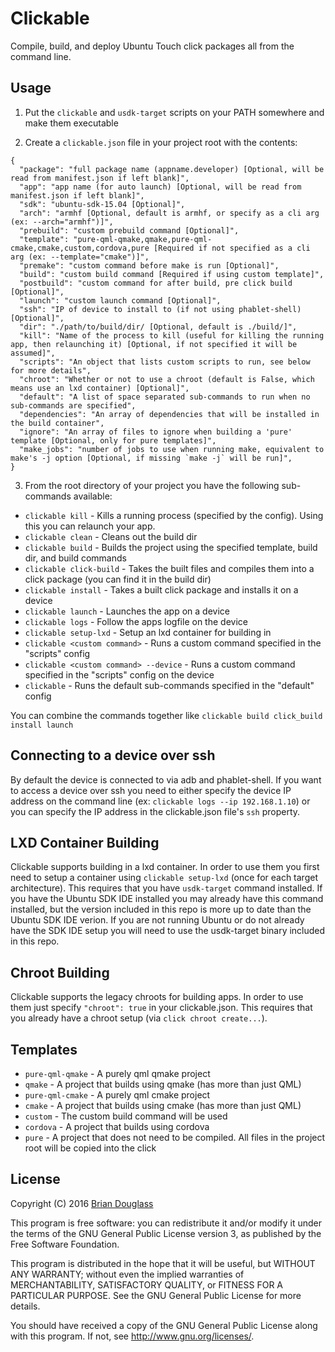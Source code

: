 # Clickable

Compile, build, and deploy Ubuntu Touch click packages all from the command line.

## Usage

1) Put the `clickable` and `usdk-target` scripts on your PATH somewhere and make them executable

2) Create a `clickable.json` file in your project root with the contents:

```
{
  "package": "full package name (appname.developer) [Optional, will be read from manifest.json if left blank]",
  "app": "app name (for auto launch) [Optional, will be read from manifest.json if left blank]",
  "sdk": "ubuntu-sdk-15.04 [Optional]",
  "arch": "armhf [Optional, default is armhf, or specify as a cli arg (ex: --arch="armhf")]",
  "prebuild": "custom prebuild command [Optional]",
  "template": "pure-qml-qmake,qmake,pure-qml-cmake,cmake,custom,cordova,pure [Required if not specified as a cli arg (ex: --template="cmake")]",
  "premake": "custom command before make is run [Optional]",
  "build": "custom build command [Required if using custom template]",
  "postbuild": "custom command for after build, pre click build [Optional]",
  "launch": "custom launch command [Optional]",
  "ssh": "IP of device to install to (if not using phablet-shell) [Optional]",
  "dir": "./path/to/build/dir/ [Optional, default is ./build/]",
  "kill": "Name of the process to kill (useful for killing the running app, then relaunching it) [Optional, if not specified it will be assumed]",
  "scripts": "An object that lists custom scripts to run, see below for more details",
  "chroot": "Whether or not to use a chroot (default is False, which means use an lxd container) [Optional]",
  "default": "A list of space separated sub-commands to run when no sub-commands are specified",
  "dependencies": "An array of dependencies that will be installed in the build container",
  "ignore": "An array of files to ignore when building a 'pure' template [Optional, only for pure templates]",
  "make_jobs": "number of jobs to use when running make, equivalent to make's -j option [Optional, if missing `make -j` will be run]",
}
```

3) From the root directory of your project you have the following sub-commands available:

* `clickable kill` - Kills a running process (specified by the config). Using this you can relaunch your app.
* `clickable clean` - Cleans out the build dir
* `clickable build` - Builds the project using the specified template, build dir, and build commands
* `clickable click-build` - Takes the built files and compiles them into a click package (you can find it in the build dir)
* `clickable install` - Takes a built click package and installs it on a device
* `clickable launch` - Launches the app on a device
* `clickable logs` - Follow the apps logfile on the device
* `clickable setup-lxd` - Setup an lxd container for building in
* `clickable <custom command>` - Runs a custom command specified in the "scripts" config
* `clickable <custom command> --device` - Runs a custom command specified in the "scripts" config on the device
* `clickable` - Runs the default sub-commands specified in the "default" config

You can combine the commands together like `clickable build click_build install launch`

## Connecting to a device over ssh

By default the device is connected to via adb and phablet-shell.
If you want to access a device over ssh you need to either specify the device
IP address on the command line (ex: `clickable logs --ip 192.168.1.10`) or you
can specify the IP address in the clickable.json file's `ssh` property.

## LXD Container Building

Clickable supports building in a lxd container. In order to use them you first
need to setup a container using `clickable setup-lxd` (once for each target architecture).
This requires that you have `usdk-target` command installed. If you have the Ubuntu
SDK IDE installed you may already have this command installed, but the version
included in this repo is more up to date than the Ubuntu SDK IDE verion. If
you are not running Ubuntu or do not already have the SDK IDE setup you will
need to use the usdk-target binary included in this repo.

## Chroot Building

Clickable supports the legacy chroots for building apps. In order to use them just
specify `"chroot": true` in your clickable.json. This requires that you already
have a chroot setup (via `click chroot create...`).

## Templates

* `pure-qml-qmake` - A purely qml qmake project
* `qmake` - A project that builds using qmake (has more than just QML)
* `pure-qml-cmake` - A purely qml cmake project
* `cmake` - A project that builds using cmake (has more than just QML)
* `custom` - The custom build command will be used
* `cordova` - A project that builds using cordova
* `pure` - A project that does not need to be compiled. All files in the project root will be copied into the click

## License

Copyright (C) 2016 [Brian Douglass](http://bhdouglass.com/)

This program is free software: you can redistribute it and/or modify it under the terms of the GNU General Public License version 3, as published
by the Free Software Foundation.

This program is distributed in the hope that it will be useful, but WITHOUT ANY WARRANTY; without even the implied warranties of MERCHANTABILITY, SATISFACTORY QUALITY, or FITNESS FOR A PARTICULAR PURPOSE.  See the GNU General Public License for more details.

You should have received a copy of the GNU General Public License along with this program.  If not, see <http://www.gnu.org/licenses/>.
